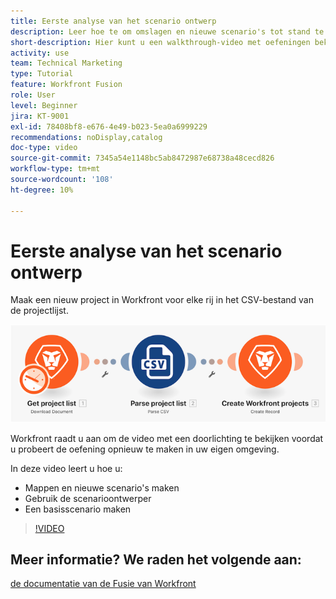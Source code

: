 ```yaml
---
title: Eerste analyse van het scenario ontwerp
description: Leer hoe te om omslagen en nieuwe scenario's tot stand te brengen, de scenarioontwerper te gebruiken, en een basisscenario in  [!DNL Adobe Workfront Fusion] tot stand te brengen.
short-description: Hier kunt u een walkthrough-video met oefeningen bekijken over het maken van scenario's.
activity: use
team: Technical Marketing
type: Tutorial
feature: Workfront Fusion
role: User
level: Beginner
jira: KT-9001
exl-id: 78408bf8-e676-4e49-b023-5ea0a6999229
recommendations: noDisplay,catalog
doc-type: video
source-git-commit: 7345a54e1148bc5ab8472987e68738a48cecd826
workflow-type: tm+mt
source-wordcount: '108'
ht-degree: 10%

---
```


# Eerste analyse van het scenario ontwerp

Maak een nieuw project in Workfront voor elke rij in het CSV-bestand van de projectlijst.

![ een beeld van het scenario van de Fusie ](assets/understand-the-basics-1.png)

Workfront raadt u aan om de video met een doorlichting te bekijken voordat u probeert de oefening opnieuw te maken in uw eigen omgeving.

In deze video leert u hoe u:

* Mappen en nieuwe scenario&#39;s maken
* Gebruik de scenarioontwerper
* Een basisscenario maken

>[!VIDEO](https://video.tv.adobe.com/v/335261/?quality=12&learn=on)


## Meer informatie? We raden het volgende aan:

[ de documentatie van de Fusie van Workfront ](https://experienceleague.adobe.com/docs/workfront/using/adobe-workfront-fusion/workfront-fusion-2.html?lang=en)
